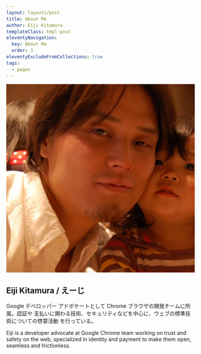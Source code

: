 ```yaml
---
layout: layouts/post
title: About Me
author: Eiji Kitamura
templateClass: tmpl-post
eleventyNavigation:
  key: About Me
  order: 3
eleventyExcludeFromCollections: true
tags:
  - pages
---
```


<img src="/images/avatar.jpg" class="profile-image" alt="Eiji Kitamura / えーじ">

## Eiji Kitamura / えーじ

Google デベロッパー アドボケートとして Chrome ブラウザの開発チームに所属。認証や
支払いに関わる技術、セキュリティなどを中心に、ウェブの標準技術についての啓蒙活動
を行っている。

Eiji is a developer advocate at Google Chrome team working on trust and safety
on the web, specialized in identity and payment to make them open, seamless and
frictionless.
